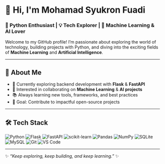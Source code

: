 # 👋 Hi, I'm Mohamad Syukron Fuadi

### 🚀 Python Enthusiast | 💡 Tech Explorer | 🤖 Machine Learning & AI Lover

Welcome to my GitHub profile! I’m passionate about exploring the world of technology, building projects with Python, and diving into the exciting fields of **Machine Learning** and **Artificial Intelligence**.

---

## 🌟 About Me

* 🔭 Currently exploring backend development with **Flask** & **FastAPI**
* 🤝 Interested in collaborating on **Machine Learning** & **AI projects**
* 📚 Always learning new tools, frameworks, and best practices
* 🎯 Goal: Contribute to impactful open-source projects

---

## 🛠️ Tech Stack

![Python](https://img.shields.io/badge/Python-3776AB?style=for-the-badge\&logo=python\&logoColor=white)
![Flask](https://img.shields.io/badge/Flask-000000?style=for-the-badge\&logo=flask\&logoColor=white)
![FastAPI](https://img.shields.io/badge/FastAPI-009688?style=for-the-badge\&logo=fastapi\&logoColor=white)
![scikit-learn](https://img.shields.io/badge/scikit--learn-F7931E?style=for-the-badge\&logo=scikitlearn\&logoColor=white)
![Pandas](https://img.shields.io/badge/Pandas-150458?style=for-the-badge\&logo=pandas\&logoColor=white)
![NumPy](https://img.shields.io/badge/NumPy-013243?style=for-the-badge\&logo=numpy\&logoColor=white)
![SQLite](https://img.shields.io/badge/SQLite-003B57?style=for-the-badge\&logo=sqlite\&logoColor=white)
![MySQL](https://img.shields.io/badge/MySQL-4479A1?style=for-the-badge\&logo=mysql\&logoColor=white)
![Git](https://img.shields.io/badge/Git-F05032?style=for-the-badge\&logo=git\&logoColor=white)
![VS Code](https://img.shields.io/badge/VS%20Code-0078D4?style=for-the-badge\&logo=visual-studio-code\&logoColor=white)

---
✨ *“Keep exploring, keep building, and keep learning.”* ✨
